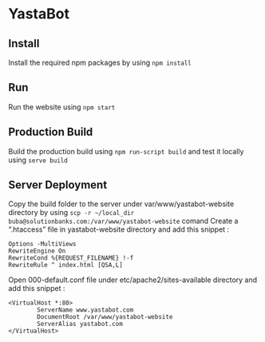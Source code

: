 # YastaBot
## Install
Install the required npm packages by using ```npm install``` 
## Run
Run the website using ```npm start```
## Production Build
Build the production build using ```npm run-script build``` and test it locally using ```serve build```
## Server Deployment 
Copy the build folder to the server under var/www/yastabot-website directory by using ```scp -r ~/local_dir buba@solutionbanks.com:/var/www/yastabot-website``` comand 
Create a “.htaccess” file in yastabot-website directory and add this snippet :
```
Options -MultiViews
RewriteEngine On
RewriteCond %{REQUEST_FILENAME} !-f
RewriteRule ^ index.html [QSA,L]
```
Open 000-default.conf file under etc/apache2/sites-available directory and add this snippet :
```
<VirtualHost *:80>
        ServerName www.yastabot.com
        DocumentRoot /var/www/yastabot-website
        ServerAlias yastabot.com
</VirtualHost>
```